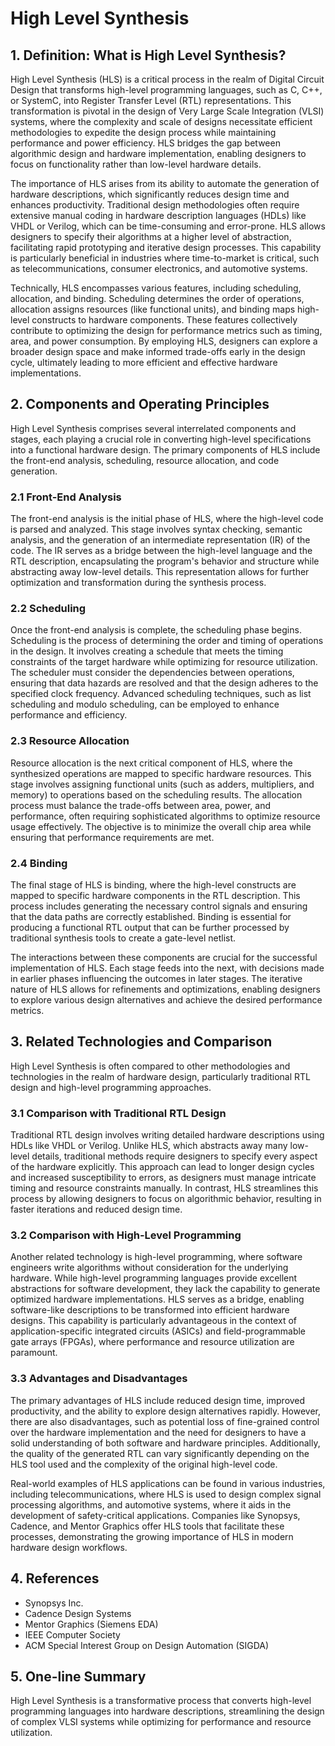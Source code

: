 # High Level Synthesis

## 1. Definition: What is **High Level Synthesis**?
High Level Synthesis (HLS) is a critical process in the realm of Digital Circuit Design that transforms high-level programming languages, such as C, C++, or SystemC, into Register Transfer Level (RTL) representations. This transformation is pivotal in the design of Very Large Scale Integration (VLSI) systems, where the complexity and scale of designs necessitate efficient methodologies to expedite the design process while maintaining performance and power efficiency. HLS bridges the gap between algorithmic design and hardware implementation, enabling designers to focus on functionality rather than low-level hardware details.

The importance of HLS arises from its ability to automate the generation of hardware descriptions, which significantly reduces design time and enhances productivity. Traditional design methodologies often require extensive manual coding in hardware description languages (HDLs) like VHDL or Verilog, which can be time-consuming and error-prone. HLS allows designers to specify their algorithms at a higher level of abstraction, facilitating rapid prototyping and iterative design processes. This capability is particularly beneficial in industries where time-to-market is critical, such as telecommunications, consumer electronics, and automotive systems.

Technically, HLS encompasses various features, including scheduling, allocation, and binding. Scheduling determines the order of operations, allocation assigns resources (like functional units), and binding maps high-level constructs to hardware components. These features collectively contribute to optimizing the design for performance metrics such as timing, area, and power consumption. By employing HLS, designers can explore a broader design space and make informed trade-offs early in the design cycle, ultimately leading to more efficient and effective hardware implementations.

## 2. Components and Operating Principles
High Level Synthesis comprises several interrelated components and stages, each playing a crucial role in converting high-level specifications into a functional hardware design. The primary components of HLS include the front-end analysis, scheduling, resource allocation, and code generation.

### 2.1 Front-End Analysis
The front-end analysis is the initial phase of HLS, where the high-level code is parsed and analyzed. This stage involves syntax checking, semantic analysis, and the generation of an intermediate representation (IR) of the code. The IR serves as a bridge between the high-level language and the RTL description, encapsulating the program's behavior and structure while abstracting away low-level details. This representation allows for further optimization and transformation during the synthesis process.

### 2.2 Scheduling
Once the front-end analysis is complete, the scheduling phase begins. Scheduling is the process of determining the order and timing of operations in the design. It involves creating a schedule that meets the timing constraints of the target hardware while optimizing for resource utilization. The scheduler must consider the dependencies between operations, ensuring that data hazards are resolved and that the design adheres to the specified clock frequency. Advanced scheduling techniques, such as list scheduling and modulo scheduling, can be employed to enhance performance and efficiency.

### 2.3 Resource Allocation
Resource allocation is the next critical component of HLS, where the synthesized operations are mapped to specific hardware resources. This stage involves assigning functional units (such as adders, multipliers, and memory) to operations based on the scheduling results. The allocation process must balance the trade-offs between area, power, and performance, often requiring sophisticated algorithms to optimize resource usage effectively. The objective is to minimize the overall chip area while ensuring that performance requirements are met.

### 2.4 Binding
The final stage of HLS is binding, where the high-level constructs are mapped to specific hardware components in the RTL description. This process includes generating the necessary control signals and ensuring that the data paths are correctly established. Binding is essential for producing a functional RTL output that can be further processed by traditional synthesis tools to create a gate-level netlist.

The interactions between these components are crucial for the successful implementation of HLS. Each stage feeds into the next, with decisions made in earlier phases influencing the outcomes in later stages. The iterative nature of HLS allows for refinements and optimizations, enabling designers to explore various design alternatives and achieve the desired performance metrics.

## 3. Related Technologies and Comparison
High Level Synthesis is often compared to other methodologies and technologies in the realm of hardware design, particularly traditional RTL design and high-level programming approaches. 

### 3.1 Comparison with Traditional RTL Design
Traditional RTL design involves writing detailed hardware descriptions using HDLs like VHDL or Verilog. Unlike HLS, which abstracts away many low-level details, traditional methods require designers to specify every aspect of the hardware explicitly. This approach can lead to longer design cycles and increased susceptibility to errors, as designers must manage intricate timing and resource constraints manually. In contrast, HLS streamlines this process by allowing designers to focus on algorithmic behavior, resulting in faster iterations and reduced design time.

### 3.2 Comparison with High-Level Programming
Another related technology is high-level programming, where software engineers write algorithms without consideration for the underlying hardware. While high-level programming languages provide excellent abstractions for software development, they lack the capability to generate optimized hardware implementations. HLS serves as a bridge, enabling software-like descriptions to be transformed into efficient hardware designs. This capability is particularly advantageous in the context of application-specific integrated circuits (ASICs) and field-programmable gate arrays (FPGAs), where performance and resource utilization are paramount.

### 3.3 Advantages and Disadvantages
The primary advantages of HLS include reduced design time, improved productivity, and the ability to explore design alternatives rapidly. However, there are also disadvantages, such as potential loss of fine-grained control over the hardware implementation and the need for designers to have a solid understanding of both software and hardware principles. Additionally, the quality of the generated RTL can vary significantly depending on the HLS tool used and the complexity of the original high-level code.

Real-world examples of HLS applications can be found in various industries, including telecommunications, where HLS is used to design complex signal processing algorithms, and automotive systems, where it aids in the development of safety-critical applications. Companies like Synopsys, Cadence, and Mentor Graphics offer HLS tools that facilitate these processes, demonstrating the growing importance of HLS in modern hardware design workflows.

## 4. References
- Synopsys Inc.
- Cadence Design Systems
- Mentor Graphics (Siemens EDA)
- IEEE Computer Society
- ACM Special Interest Group on Design Automation (SIGDA)

## 5. One-line Summary
High Level Synthesis is a transformative process that converts high-level programming languages into hardware descriptions, streamlining the design of complex VLSI systems while optimizing for performance and resource utilization.